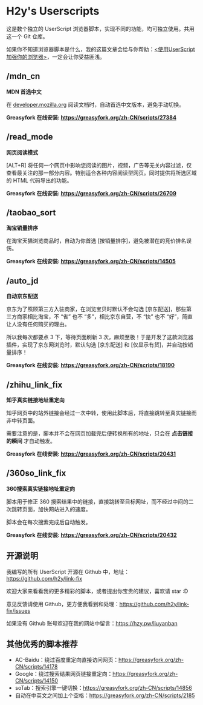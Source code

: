 # H2y's Userscripts

这是数个独立的 UserScript 浏览器脚本，实现不同的功能，均可独立使用。共用这一个 Git 仓库。

如果你不知道浏览器脚本是什么，我的这篇文章会给与你帮助：[<使用UserScript加强你的浏览器>](https://hzy.pw/p/1872)，一定会让你受益匪浅。

## /mdn_cn

**MDN 首选中文**

在 [developer.mozilla.org](https://developer.mozilla.org/zh-CN/) 阅读文档时，自动首选中文版本，避免手动切换。

**Greasyfork 在线安装: <https://greasyfork.org/zh-CN/scripts/27384>**

## /read_mode

**网页阅读模式**

[ALT+R] 将任何一个网页中影响您阅读的图片，视频，广告等无关内容过滤，仅查看最关注的那一部分内容。特别适合各种内容阅读型网页。同时提供将所选区域的 HTML 代码导出的功能。

**Greasyfork 在线安装: <https://greasyfork.org/zh-CN/scripts/26709>**

## /taobao_sort

**淘宝销量排序**

在淘宝天猫浏览商品时，自动为你首选 [按销量排序]，避免被潜在的竞价排名误伤。

**Greasyfork 在线安装: <https://greasyfork.org/zh-CN/scripts/14505>**

## /auto_jd

**自动京东配送**

京东为了照顾第三方入驻商家，在浏览宝贝时默认不会勾选 [京东配送]，那些第三方商家相比淘宝，不 “省” 也不 “多”，相比京东自营，不 “快” 也不 “好”，简直让人没有任何购买的理由。

所以我每次都要点 3 下，等待页面刷新 3 次，麻烦至极！于是开发了这款浏览器插件，实现了京东网浏览时，默认勾选 [京东配送] 和 [仅显示有货]，并自动按销量排序！

**Greasyfork 在线安装: <https://greasyfork.org/zh-CN/scripts/18190>**


## /zhihu_link_fix

**知乎真实链接地址重定向**

知乎网页中的站外链接会经过一次中转，使用此脚本后，将直接跳转至真实链接而非中转页面。

需要注意的是，脚本并不会在网页加载完后便转换所有的地址，只会在 **点击链接的瞬间** 才自动触发。

**Greasyfork 在线安装: <https://greasyfork.org/zh-CN/scripts/20431>**


## /360so_link_fix

**360搜索真实链接地址重定向**

脚本用于修正 360 搜索结果中的链接，直接跳转至目标网址，而不经过中间的二次跳转页面，加快网站进入的速度。

脚本会在每次搜索完成后自动触发。

**Greasyfork 在线安装: <https://greasyfork.org/zh-CN/scripts/20432>**


## 开源说明

我编写的所有 UserScript 开源在 Github 中，地址：<https://github.com/h2y/link-fix>

欢迎大家来看看我的更多精彩的脚本，或者提出你宝贵的建议，喜欢请 star :D

意见反馈请使用 Github，更方便我看到和处理：<https://github.com/h2y/link-fix/issues>

如果没有 Github 账号欢迎在我的网站中留言：<https://hzy.pw/liuyanban>


## 其他优秀的脚本推荐

- AC-Baidu：绕过百度重定向直接访问网页：<https://greasyfork.org/zh-CN/scripts/14178>
- Google：绕过搜索结果网页链接重定向：<https://greasyfork.org/zh-CN/scripts/14150>
- soTab：搜索引擎一键切换：<https://greasyfork.org/zh-CN/scripts/14856>
- 自动在中英文之间加上个空格：<https://greasyfork.org/zh-CN/scripts/2185>
